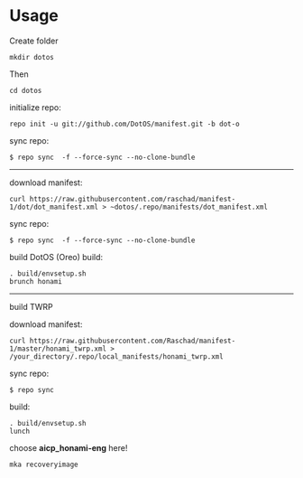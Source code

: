Usage
=====
    
Create folder

    mkdir dotos

Then

    cd dotos
    
initialize repo:

    repo init -u git://github.com/DotOS/manifest.git -b dot-o
    
sync repo:

    $ repo sync  -f --force-sync --no-clone-bundle
    

---------------
download manifest: 

    curl https://raw.githubusercontent.com/raschad/manifest-1/dot/dot_manifest.xml > ~dotos/.repo/manifests/dot_manifest.xml

sync repo:

    $ repo sync  -f --force-sync --no-clone-bundle

build DotOS (Oreo)
build:

    . build/envsetup.sh
    brunch honami
    
    
    
    
---------------------------------------------------------------------------------------------------------
build TWRP



download manifest: 

    curl https://raw.githubusercontent.com/Raschad/manifest-1/master/honami_twrp.xml > /your_directory/.repo/local_manifests/honami_twrp.xml

sync repo:

    $ repo sync

build:

    . build/envsetup.sh
    lunch

choose **aicp_honami-eng** here!
    
    mka recoveryimage
